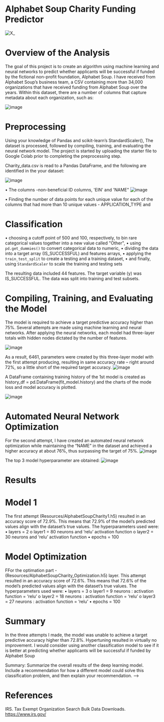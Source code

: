 Alphabet Soup Charity Funding Predictor 
=======================================
![X_](https://user-images.githubusercontent.com/80664491/229380083-6989d0d6-4682-4d9c-8872-9bb7ed953c87.jpg)

Overview of the Analysis
========================
The goal of this project is to create an algorithm using machine learning and neural networks to predict whether applicants will be successful if funded by the fictional non-profit foundation, Alphabet Soup. I have received from Alphabet Soup’s business team, a CSV containing more than 34,000 organizations that have received funding from Alphabet Soup over the years. Within this dataset, there are a number of columns that capture metadata about each organization, such as:

![image](https://user-images.githubusercontent.com/80664491/229381235-1d7fc342-e730-4b5c-bdb4-9468e4d6a6ec.png)

Preprocessing
=============
Using your knowledge of Pandas and scikit-learn’s StandardScaler(), The dataset is processed, followed by compiling, training, and evaluating the neural network model.
The project is started by uploading the starter file to Google Colab prior to completing the preprocessing step.

Charity_data.csv is read to a Pandas DataFrame, and the following are identified in the your dataset:

![image](https://user-images.githubusercontent.com/80664491/229668086-bf57dca8-0e05-42fa-8c71-6ef2c9f5460d.png)

• The columns -non-beneficial ID columns, 'EIN' and 'NAME"
![image](https://user-images.githubusercontent.com/80664491/229668812-05d88ad4-2729-435f-9893-2f575792c605.png)

• Finding the number of data points for each unique value for each of the columns that had more than 10 unique values - APPLICATION_TYPE and 

Classification
==============
• choosing a cutoff point of 500 and 100, respectively, to bin rare categorical values together into a new value called "Other",
• using `pd.get_dummies()` to convert categorical data to numeric,
• dividing the data into a target array (IS_SUCCESSFUL) and features arrays,
• applying the `train_test_split` to create a testing and a training dataset,
• and finally, using `StandardScaler` to scale the training and testing sets

The resulting data included 44 features. The target variable (y) was IS_SUCCESSFUL. The data was split into training and test subsets.

Compiling, Training, and Evaluating the Model
============================================
The model is required to achieve a target predictive accuracy higher than 75%. Several attempts are made using machine learning and neural networks. After applying the neural networks, each model had three-layer totals with hidden nodes dictated by the number of features.

![image](https://user-images.githubusercontent.com/80664491/229672139-86e28c17-2baa-417d-8782-3b34f41ab7f4.png)


As a result, 6461, parameters were created by this three-layer model with the first attempt producing, resulting in same accuracy rate – right around 72%, so a little short of the required target accuracy.
![image](https://user-images.githubusercontent.com/80664491/229672670-bfcbc3d7-550a-4618-9255-ea1d165ebac3.png)

A DataFrame containing training history of the 1st model is created as history_df = pd.DataFrame(fit_model.history) and the charts of the mode loss and model accuracy is plotted.

![image](https://user-images.githubusercontent.com/80664491/229673523-b7504e66-888d-4d9c-8540-f741cb908297.png)


Automated Neural Network Optimization
=======================================
For the second attempt, I have created an automated neural network optimization while maintaining the “NAME” in the dataset and achieved a higher accuracy at about 76%, thus surpassing the target of 75%. 
![image](https://user-images.githubusercontent.com/80664491/229673142-fd676757-8f74-4a9c-9a34-89864822727d.png)

The top 3 model hyperparameter are obtained:
![image](https://user-images.githubusercontent.com/80664491/229673320-685c4317-ab91-44a3-8154-c99ca82c6c66.png)


Results
=======

Model 1
========
The first attempt (Resources/AlphabetSoupCharity1.h5) resulted in an accuracy score of 72.9%. This means that 72.9% of the model’s predicted values align with the dataset’s true values.
The hyperparameters used were:
• layers = 2
o layer1 = 80 neurons and ‘relu’ activation function
o layer2 = 30 neurons and ‘relu’ activation function
• epochs = 100

Model Optimization
===================
FFor the optimation part - (Resources/AlphabetSoupCharity_Optimization.h5) layer. This attempt resulted in an accuracy score of 72.6%. This means that 72.6%
of the model’s predicted values align with the dataset’s true values.
The hyperparameters used were:
• layers = 3
o layer1 = 9 neurons : activation function = ‘relu’
o layer2 = 18 neurons : activation function = ‘relu’
o layer3 = 27 neurons : activation function = ‘relu’
• epochs = 100


Summary
=========
In the three attempts I made, the model was unable to achieve a target predictive accuracy higher than 72.8%. Hypertuning resulted in virtually no 
improvement. I would consider using another classification model to see if it is better at predicting whether applicants will be successful if funded by Alphabet 
Soup

Summary: Summarize the overall results of the deep learning model. Include a recommendation for how a different model could solve this classification problem, and then explain your recommendation. -->

References
==========
IRS. Tax Exempt Organization Search Bulk Data Downloads. https://www.irs.gov/
